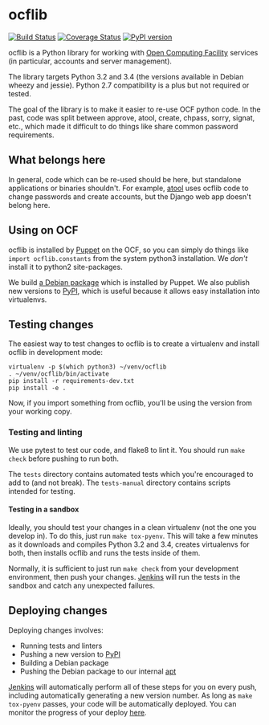 ocflib
======
[![Build Status](https://jenkins.ocf.berkeley.edu/buildStatus/icon?job=ocflib-test)](https://jenkins.ocf.berkeley.edu/view/ocflib-deploy/)
[![Coverage Status](https://coveralls.io/repos/ocf/ocflib/badge.svg?branch=master&service=github)](https://coveralls.io/github/ocf/ocflib?branch=HEAD)
[![PyPI version](https://badge.fury.io/py/ocflib.svg)](https://pypi.python.org/pypi/ocflib)

ocflib is a Python library for working with [Open Computing Facility][ocf]
services (in particular, accounts and server management).

The library targets Python 3.2 and 3.4 (the versions available in Debian wheezy
and jessie). Python 2.7 compatibility is a plus but not required or tested.

The goal of the library is to make it easier to re-use OCF python code. In the
past, code was split between approve, atool, create, chpass, sorry, signat,
etc., which made it difficult to do things like share common password
requirements.

## What belongs here

In general, code which can be re-used should be here, but standalone
applications or binaries shouldn't. For example, [atool][atool] uses ocflib
code to change passwords and create accounts, but the Django web app doesn't
belong here.

## Using on OCF

ocflib is installed by [Puppet][puppet] on the OCF, so you can simply do things
like `import ocflib.constants` from the system python3 installation. We *don't*
install it to python2 site-packages.

We build [a Debian package][debian-pkg] which is installed by Puppet. We also
publish new versions to [PyPI][pypi], which is useful because it allows easy
installation into virtualenvs.

## Testing changes

The easiest way to test changes to ocflib is to create a virtualenv and install
ocflib in development mode:

    virtualenv -p $(which python3) ~/venv/ocflib
    . ~/venv/ocflib/bin/activate
    pip install -r requirements-dev.txt
    pip install -e .

Now, if you import something from ocflib, you'll be using the version from your
working copy.

### Testing and linting

We use pytest to test our code, and flake8 to lint it. You should run `make
check` before pushing to run both.

The `tests` directory contains automated tests which you're encouraged to add
to (and not break). The `tests-manual` directory contains scripts intended for
testing.

#### Testing in a sandbox

Ideally, you should test your changes in a clean virtualenv (not the one you
develop in). To do this, just run `make tox-pyenv`. This will take a few
minutes as it downloads and compiles Python 3.2 and 3.4, creates virtualenvs
for both, then installs ocflib and runs the tests inside of them.

Normally, it is sufficient to just run `make check` from your development
environment, then push your changes. [Jenkins][jenkins] will run the tests in
the sandbox and catch any unexpected failures.

## Deploying changes

Deploying changes involves:

* Running tests and linters
* Pushing a new version to [PyPI][pypi]
* Building a Debian package
* Pushing the Debian package to our internal [apt][apt]

[Jenkins][jenkins] will automatically perform all of these steps for you on
every push, including automatically generating a new version number. As long as
`make tox-pyenv` passes, your code will be automatically deployed. You can
monitor the progress of your deploy [here][jenkins].

[ocf]: https://www.ocf.berkeley.edu/
[atool]: https://github.com/ocf/atool/
[puppet]: https://github.com/ocf/puppet/
[pypi]: https://pypi.python.org/pypi/ocflib
[apt]: http://apt.ocf.berkeley.edu/
[jenkins]: https://jenkins.ocf.berkeley.edu/view/ocflib-deploy/
[debian-pkg]: http://apt.ocf.berkeley.edu/pool/main/o/ocflib/

